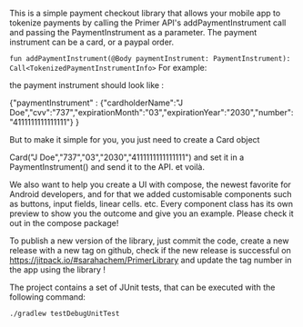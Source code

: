 This is a simple payment checkout library that allows your mobile app to tokenize payments by calling the Primer API's addPaymentInstrument call and passing the PaymentInstrument as a parameter. The payment instrument can be a card, or a paypal order.

`fun addPaymentInstrument(@Body paymentInstrument: PaymentInstrument): Call<TokenizedPaymentInstrumentInfo>`
For example:

the payment instrument should look like :

{"paymentInstrument" : {"cardholderName":"J Doe","cvv":"737","expirationMonth":"03","expirationYear":"2030","number":"4111111111111111"} }

But to make it simple for you, you just need to create a Card object

Card("J Doe","737","03","2030","4111111111111111") and set it in a PaymentInstrument() and send it to the API. et voilà.

We also want to help you create a UI with compose, the newest favorite for Android developers, and for that we added customisable components such as buttons, input fields, linear cells. etc. Every component class has its own preview to show you the outcome and give you an example. Please check it out in the compose package!

To publish a new version of the library, just commit the code, create a new release with a new tag on github, check if the new release is successful on 
https://jitpack.io/#sarahachem/PrimerLibrary and update the tag number in the  app using the library !


The project contains a set of JUnit tests, that can be executed with the following command:

`./gradlew testDebugUnitTest`



